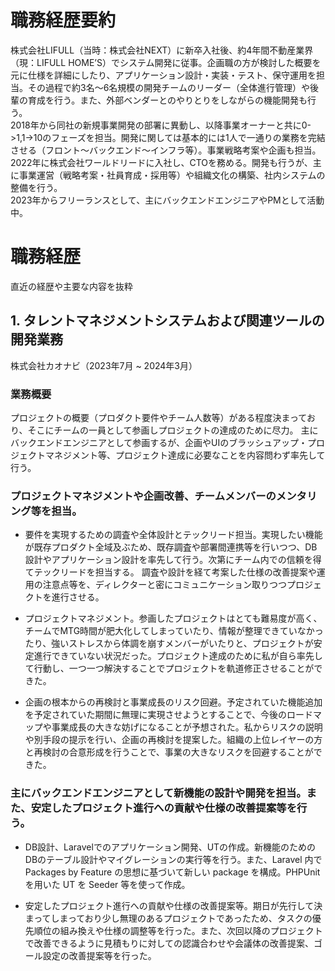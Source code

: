 # 職務経歴要約
株式会社LIFULL（当時：株式会社NEXT）に新卒入社後、約4年間不動産業界（現：LIFULL HOME’S）でシステム開発に従事。企画職の方が検討した概要を元に仕様を詳細にしたり、アプリケーション設計・実装・テスト、保守運用を担当。その過程で約3名～6名規模の開発チームのリーダー（全体進行管理）や後輩の育成を行う。また、外部ベンダーとのやりとりをしながらの機能開発も行う。  
2018年から同社の新規事業開発の部署に異動し、以降事業オーナーと共に0->1,1→10のフェーズを担当。開発に関しては基本的には1人で一通りの業務を完結させる（フロント〜バックエンド〜インフラ等）。事業戦略考案や企画も担当。  
2022年に株式会社ワールドリードに入社し、CTOを務める。開発も行うが、主に事業運営（戦略考案・社員育成・採用等）や組織文化の構築、社内システムの整備を行う。  
2023年からフリーランスとして、主にバックエンドエンジニアやPMとして活動中。

# 職務経歴
直近の経歴や主要な内容を抜粋

## 1. タレントマネジメントシステムおよび関連ツールの開発業務
株式会社カオナビ（2023年7月 ~ 2024年3月）

### 業務概要
プロジェクトの概要（プロダクト要件やチーム人数等）がある程度決まっており、そこにチームの一員として参画しプロジェクトの達成のために尽力。
主にバックエンドエンジニアとして参画するが、企画やUIのブラッシュアップ・プロジェクトマネジメント等、プロジェクト達成に必要なことを内容問わず率先して行う。

### プロジェクトマネジメントや企画改善、チームメンバーのメンタリング等を担当。
- 要件を実現するための調査や全体設計とテックリード担当。実現したい機能が既存プロダクト全域及ぶため、既存調査や部署間連携等を行いつつ、DB設計やアプリケーション設計を率先して行う。次第にチーム内での信頼を得てテックリードを担当する。
調査や設計を経て考案した仕様の改善提案や運用の注意点等を、ディレクターと密にコミュニケーション取りつつプロジェクトを進行させる。

- プロジェクトマネジメント。参画したプロジェクトはとても難易度が高く、チームでMTG時間が肥大化してしまっていたり、情報が整理できていなかったり、強いストレスから体調を崩すメンバーがいたりと、プロジェクトが安定進行できていない状況だった。プロジェクト達成のために私が自ら率先して行動し、一つ一つ解決することでプロジェクトを軌道修正させることができた。

- 企画の根本からの再検討と事業成長のリスク回避。予定されていた機能追加を予定されていた期間に無理に実現させようとすることで、今後のロードマップや事業成長の大きな妨げになることが予想された。私からリスクの説明や別手段の提示を行い、企画の再検討を提案した。組織の上位レイヤーの方と再検討の合意形成を行うことで、事業の大きなリスクを回避することができた。

### 主にバックエンドエンジニアとして新機能の設計や開発を担当。また、安定したプロジェクト進行への貢献や仕様の改善提案等を行う。
- DB設計、Laravelでのアプリケーション開発、UTの作成。新機能のためのDBのテーブル設計やマイグレーションの実行等を行う。また、Laravel 内で Packages by Feature の思想に基づいて新しい package を構成。PHPUnit を用いた UT を Seeder 等を使って作成。

- 安定したプロジェクト進行への貢献や仕様の改善提案等。期日が先行して決まってしまっており少し無理のあるプロジェクトであったため、タスクの優先順位の組み換えや仕様の調整等を行った。また、次回以降のプロジェクトで改善できるように見積もりに対しての認識合わせや会議体の改善提案、ゴール設定の改善提案等を行った。
